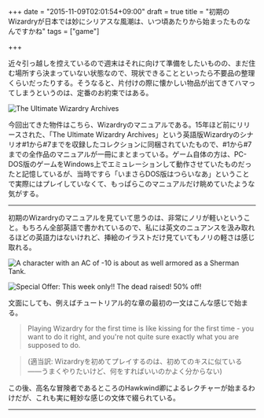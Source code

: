+++
date = "2015-11-09T02:01:54+09:00"
draft = true
title = "初期のWizardryが日本では妙にシリアスな風潮は、いつ頃あたりから始まったものなんですかね"
tags = ["game"]

+++

近々引っ越しを控えているので週末はそれに向けて準備をしたいものの、まだ住む場所すら決まっていない状態なので、現状できることといったら不要品の整理くらいだったりする。そうなると、片付けの際に懐かしい物品が出てきてハマってしまうというのは、定番のお約束ではある。

![The Ultimate Wizardry Archives]()

今回出てきた物件はこちら、Wizardryのマニュアルである。15年ほど前にリリースされた、「The Ultimate Wizardry Archives」という英語版Wizardryのシナリオ#1から#7までを収録したコレクションに同梱されていたもので、#1から#7までの全作品のマニュアルが一冊にまとまっている。ゲーム自体の方は、PC-DOS版のゲームをWindows上でエミュレーションして動作させていたものだったと記憶しているが、当時ですら「いまさらDOS版はつらいなあ」ということで実際にはプレイしていなくて、もっぱらこのマニュアルだけ眺めていたような気がする。

- - -

初期のWizardryのマニュアルを見ていて思うのは、非常にノリが軽いということ。もちろん全部英語で書かれているので、私には英文のニュアンスを汲み取れるほどの英語力はないけれど、挿絵のイラストだけ見ていてもノリの軽さは感じ取れる。

![A character with an AC of -10 is about as well armored as a Sherman Tank.]()

![Special Offer: This week only!! The dead raised! 50% off!]()

文面にしても、例えばチュートリアル的な章の最初の一文はこんな感じで始まる。

> Playing Wizardry for the first time is like kissing for the first time - you want to do it right, and you're not quite sure exactly what you are supposed to do.

> (適当訳: Wizardryを初めてプレイするのは、初めてのキスに似ている――うまくやりたいけど、何をすればいいのかよく分からない)

この後、高名な冒険者であるところのHawkwind卿によるレクチャーが始まるわけだが、これも実に軽妙な感じの文体で綴られている。

- - -
